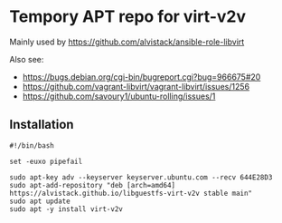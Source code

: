 # Tempory APT repo for virt-v2v

Mainly used by https://github.com/alvistack/ansible-role-libvirt

Also see:

  * https://bugs.debian.org/cgi-bin/bugreport.cgi?bug=966675#20
  * https://github.com/vagrant-libvirt/vagrant-libvirt/issues/1256
  * https://github.com/savoury1/ubuntu-rolling/issues/1

## Installation

    #!/bin/bash

    set -euxo pipefail

    sudo apt-key adv --keyserver keyserver.ubuntu.com --recv 644E28D3
    sudo apt-add-repository "deb [arch=amd64] https://alvistack.github.io/libguestfs-virt-v2v stable main"
    sudo apt update
    sudo apt -y install virt-v2v

